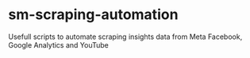 # sm-scraping-automation

Usefull scripts to automate scraping insights data from Meta Facebook, Google Analytics and YouTube
